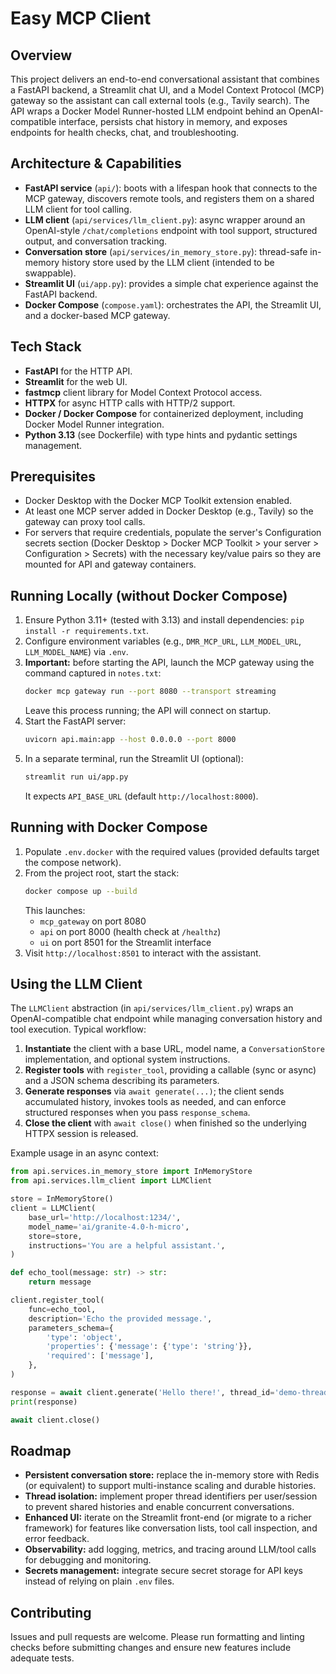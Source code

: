 # Easy MCP Client

## Overview
This project delivers an end-to-end conversational assistant that combines a FastAPI backend, a Streamlit chat UI, and a Model Context Protocol (MCP) gateway so the assistant can call external tools (e.g., Tavily search). The API wraps a Docker Model Runner-hosted LLM endpoint behind an OpenAI-compatible interface, persists chat history in memory, and exposes endpoints for health checks, chat, and troubleshooting.

## Architecture & Capabilities
- **FastAPI service** (`api/`): boots with a lifespan hook that connects to the MCP gateway, discovers remote tools, and registers them on a shared LLM client for tool calling.
- **LLM client** (`api/services/llm_client.py`): async wrapper around an OpenAI-style `/chat/completions` endpoint with tool support, structured output, and conversation tracking.
- **Conversation store** (`api/services/in_memory_store.py`): thread-safe in-memory history store used by the LLM client (intended to be swappable).
- **Streamlit UI** (`ui/app.py`): provides a simple chat experience against the FastAPI backend.
- **Docker Compose** (`compose.yaml`): orchestrates the API, the Streamlit UI, and a docker-based MCP gateway.

## Tech Stack
- **FastAPI** for the HTTP API.
- **Streamlit** for the web UI.
- **fastmcp** client library for Model Context Protocol access.
- **HTTPX** for async HTTP calls with HTTP/2 support.
- **Docker / Docker Compose** for containerized deployment, including Docker Model Runner integration.
- **Python 3.13** (see Dockerfile) with type hints and pydantic settings management.

## Prerequisites
- Docker Desktop with the Docker MCP Toolkit extension enabled.
- At least one MCP server added in Docker Desktop (e.g., Tavily) so the gateway can proxy tool calls.
- For servers that require credentials, populate the server's Configuration secrets section (Docker Desktop > Docker MCP Toolkit > your server > Configuration > Secrets) with the necessary key/value pairs so they are mounted for API and gateway containers.

## Running Locally (without Docker Compose)
1. Ensure Python 3.11+ (tested with 3.13) and install dependencies: `pip install -r requirements.txt`.
2. Configure environment variables (e.g., `DMR_MCP_URL`, `LLM_MODEL_URL`, `LLM_MODEL_NAME`) via `.env`.
3. **Important:** before starting the API, launch the MCP gateway using the command captured in `notes.txt`:
   ```bash
   docker mcp gateway run --port 8080 --transport streaming
   ```
   Leave this process running; the API will connect on startup.
4. Start the FastAPI server:
   ```bash
   uvicorn api.main:app --host 0.0.0.0 --port 8000
   ```
5. In a separate terminal, run the Streamlit UI (optional):
   ```bash
   streamlit run ui/app.py
   ```
   It expects `API_BASE_URL` (default `http://localhost:8000`).

## Running with Docker Compose
1. Populate `.env.docker` with the required values (provided defaults target the compose network).
2. From the project root, start the stack:
   ```bash
   docker compose up --build
   ```
   This launches:
   - `mcp_gateway` on port 8080
   - `api` on port 8000 (health check at `/healthz`)
   - `ui` on port 8501 for the Streamlit interface
3. Visit `http://localhost:8501` to interact with the assistant.

## Using the LLM Client
The `LLMClient` abstraction (in `api/services/llm_client.py`) wraps an OpenAI-compatible chat endpoint while managing conversation history and tool execution. Typical workflow:

1. **Instantiate** the client with a base URL, model name, a `ConversationStore` implementation, and optional system instructions.
2. **Register tools** with `register_tool`, providing a callable (sync or async) and a JSON schema describing its parameters.
3. **Generate responses** via `await generate(...)`; the client sends accumulated history, invokes tools as needed, and can enforce structured responses when you pass `response_schema`.
4. **Close the client** with `await close()` when finished so the underlying HTTPX session is released.

Example usage in an async context:
```python
from api.services.in_memory_store import InMemoryStore
from api.services.llm_client import LLMClient

store = InMemoryStore()
client = LLMClient(
    base_url='http://localhost:1234/',
    model_name='ai/granite-4.0-h-micro',
    store=store,
    instructions='You are a helpful assistant.',
)

def echo_tool(message: str) -> str:
    return message

client.register_tool(
    func=echo_tool,
    description='Echo the provided message.',
    parameters_schema={
        'type': 'object',
        'properties': {'message': {'type': 'string'}},
        'required': ['message'],
    },
)

response = await client.generate('Hello there!', thread_id='demo-thread')
print(response)

await client.close()
```

## Roadmap
- **Persistent conversation store:** replace the in-memory store with Redis (or equivalent) to support multi-instance scaling and durable histories.
- **Thread isolation:** implement proper thread identifiers per user/session to prevent shared histories and enable concurrent conversations.
- **Enhanced UI:** iterate on the Streamlit front-end (or migrate to a richer framework) for features like conversation lists, tool call inspection, and error feedback.
- **Observability:** add logging, metrics, and tracing around LLM/tool calls for debugging and monitoring.
- **Secrets management:** integrate secure secret storage for API keys instead of relying on plain `.env` files.

## Contributing
Issues and pull requests are welcome. Please run formatting and linting checks before submitting changes and ensure new features include adequate tests.
